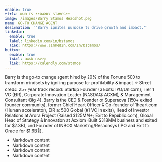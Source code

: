 ```yaml
---
enable: true
title: WHO IS **BARRY STAMOS**
image: /images/Barry Stamos Headshot.png
name: GO-TO CHANGE AGENT
designation: '"Barry ignites purpose to drive growth and impact."'
linkedin:
  enable: true
  label: linkedin.com/in/bstamos
  link: https://www.linkedin.com/in/bstamos/
button:
  enable: true
  label: Book Barry
  link: https://calendly.com/stamos
---
```

Barry is the go-to change agent hired by 20% of the Fortune 500 to transform
mindsets by igniting purpose for profitability & impact. ⭐️ Street creds:
25+ year track record: Startup Founder (3 Exits: IPO/Unicorn), Tier 1 VC
(EIR), Corporate Innovation Leader (NASDAQ: ACXM), & Management Consultant
(Big 4). Barry is the CEO & Founder of Supernova (150+ exited founder
community), former Chief Heart Officer & Co-founder of 1heart.com (Human
accelerator), EIR at 500 Global (#1 VC in exits), Head of Investor Relations
at Arora Project (Raised $125MM+; Exit to Republic.com), Global Head of
Strategy & Innovation at Acxiom (Built $318MM business and exited for
$2.3B), and Founder of INBOX Marketing/Responsys (IPO and Exit to Oracle for
$1.6B🦄).

* Markdown content
* Markdown content
* Markdown content
* Markdown content
